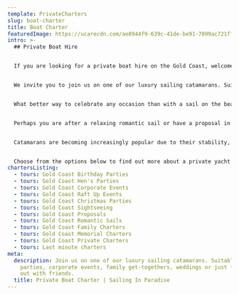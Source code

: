 ```yaml
---
template: PrivateCharters
slug: boat-charter
title: Boat Charter
featuredImage: https://ucarecdn.com/ae8944f9-639c-41de-be91-7899ac721ff2/-/crop/3269x1740/0,528/-/preview/
intro: >-
  ## Private Boat Hire


  If you are looking for a private boat hire on the Gold Coast, welcome, we are glad you found us!  


  We invite you to join us on one of our luxury sailing catamarans. Suitable for any occasion including hen’s parties, birthday parties, corporate events, family get-togethers, weddings or just for a day out with friends.


  What better way to celebrate any occasion than with a sail on the beautiful Gold Coast Broadwater?


  Perhaps you are after a relaxing romantic sail or have a proposal in mind? Or maybe you want to remember a loved one with a special on-water memorial. We have the right boat and the perfect crew for any occasion.


  Catamarans are becoming increasingly popular due to their stability, wide deck spaces and smooth cruising, making them perfect for social occasions.   A **sailing** **catamaran** is the epitome of style and guaranteed to offer some great photo opportunities captured by our on-board crew. There is nothing quite as relaxing as hoisting the sails, switching off the motors and gliding along the smooth clear waters while lazing on the trampolines under a sunny blue sky.


  Choose from the options below to find out more about a private yacht charter for your group and discover the reasons why we have 5* ratings on all review platforms.
chartersListing:
  - tours: Gold Coast Birthday Parties
  - tours: Gold Coast Hen's Parties
  - tours: Gold Coast Corporate Events
  - tours: Gold Coast Raft Up Events
  - tours: Gold Coast Christmas Parties
  - tours: Gold Coast Sightseeing
  - tours: Gold Coast Proposals
  - tours: Gold Coast Romantic Sails
  - tours: Gold Coast Family Charters
  - tours: Gold Coast Memorial Charters
  - tours: Gold Coast Private Charters
  - tours: Last minute charters
meta:
  description: Join us on one of our luxury sailing catamarans. Suitable for
    parties, corporate events, family get-togethers, weddings or just for a day
    out with friends.
  title: Private Boat Charter | Sailing In Paradise
---
```

